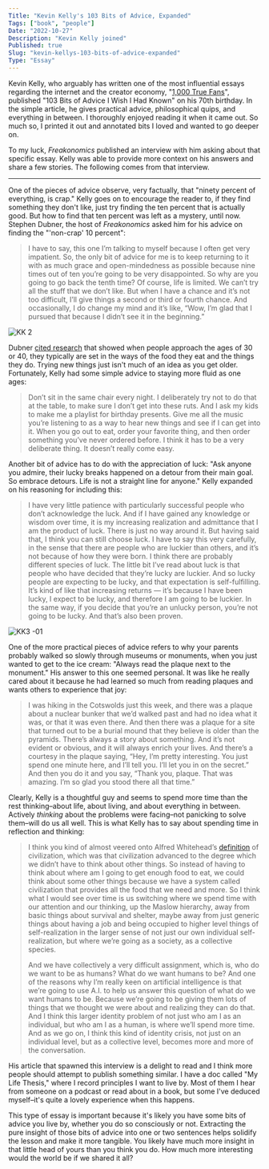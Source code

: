 ```yaml
---
Title: "Kevin Kelly's 103 Bits of Advice, Expanded"
Tags: ["book", "people"]
Date: "2022-10-27"
Description: "Kevin Kelly joined"
Published: true
Slug: "kevin-kellys-103-bits-of-advice-expanded"
Type: "Essay"
---
```

Kevin Kelly, who arguably has written one of the most influential essays regarding the internet and the creator economy, "[1,000 True Fans](https://kk.org/thetechnium/1000-true-fans/)", published "103 Bits of Advice I Wish I Had Known" on his 70th birthday. In the simple article, he gives practical advice, philosophical quips, and everything in between. I thoroughly enjoyed reading it when it came out. So much so, I printed it out and annotated bits I loved and wanted to go deeper on.

To my luck, *Freakonomics* published an interview with him asking about that specific essay. Kelly was able to provide more context on his answers and share a few stories. The following comes from that interview.

---

One of the pieces of advice observe, very factually, that "ninety percent of everything, is crap." Kelly goes on to encourage the reader to, if they find something they don't like, just try finding the ten percent that is actually good. But how to find that ten percent was left as a mystery, until now. Stephen Dubner, the host of *Freakonomics* asked him for his advice on finding the "'non-crap' 10 percent":

> I have to say, this one I’m talking to myself because I often get very impatient. So, the only bit of advice for me is to keep returning to it with as much grace and open-mindedness as possible because nine times out of ten you’re going to be very disappointed. So why are you going to go back the tenth time? Of course, life is limited. We can’t try all the stuff that we don’t like. But when I have a chance and it’s not too difficult, I’ll give things a second or third or fourth chance. And occasionally, I do change my mind and it’s like, “Wow, I’m glad that I pursued that because I didn’t see it in the beginning.”

![KK 2](//images.ctfassets.net/nk2hkdvz2uym/6Dlvh9t1OYyyGdcu3zj99p/c7bc5ef7918a136aa7515df610ebefd9/KK_2.png)

Dubner [cited research](https://www.newyorker.com/magazine/1998/03/30/open-season-2) that showed when people approach the ages of 30 or 40, they typically are set in the ways of the food they eat and the things they do. Trying new things just isn't much of an idea as you get older. Fortunately, Kelly had some simple advice to staying more fluid as one ages:

> Don’t sit in the same chair every night. I deliberately try not to do that at the table, to make sure I don’t get into these ruts. And I ask my kids to make me a playlist for birthday presents. Give me all the music you’re listening to as a way to hear new things and see if I can get into it. When you go out to eat, order your favorite thing, and then order something you’ve never ordered before. I think it has to be a very deliberate thing. It doesn’t really come easy.

Another bit of advice has to do with the appreciation of luck: "Ask anyone you admire, their lucky breaks happened on a detour from their main goal. So embrace detours. Life is not a straight line for anyone." Kelly expanded on his reasoning for including this:

> I have very little patience with particularly successful people who don’t acknowledge the luck. And if I have gained any knowledge or wisdom over time, it is my increasing realization and admittance that I am the product of luck. There is just no way around it. But having said that, I think you can still choose luck. I have to say this very carefully, in the sense that there are people who are luckier than others, and it’s not because of how they were born. I think there are probably different species of luck. The little bit I’ve read about luck is that people who have decided that they’re lucky are luckier. And so lucky people are expecting to be lucky, and that expectation is self-fulfilling. It’s kind of like that increasing returns — it’s because I have been lucky, I expect to be lucky, and therefore I am going to be luckier. In the same way, if you decide that you’re an unlucky person, you’re not going to be lucky. And that’s also been proven.

![KK3 -01](//images.ctfassets.net/nk2hkdvz2uym/3qE9UddGwZIb4lmfGcov35/0ecae2091ef8adb9a52593890a1db2db/KK3_-01.png)

One of the more practical pieces of advice refers to why your parents probably walked so slowly through museums or monuments, when you just wanted to get to the ice cream: "Always read the plaque next to the monument." His answer to this one seemed personal. It was like he really cared about it because he had learned so much from reading plaques and wants others to experience that joy:

> I was hiking in the Cotswolds just this week, and there was a plaque about a nuclear bunker that we’d walked past and had no idea what it was, or that it was even there. And then there was a plaque for a site that turned out to be a burial mound that they believe is older than the pyramids. There’s always a story about something. And it’s not evident or obvious, and it will always enrich your lives. And there’s a courtesy in the plaque saying, “Hey, I’m pretty interesting. You just spend one minute here, and I’ll tell you. I’ll let you in on the secret.” And then you do it and you say, “Thank you, plaque. That was amazing. I’m so glad you stood there all that time.”

Clearly, Kelly is a thoughtful guy and seems to spend more time than the rest thinking–about life, about living, and about everything in between. Actively *thinking* about the problems were facing–not panicking to solve them–will do us all well. This is what Kelly has to say about spending time in reflection and thinking:

> I think you kind of almost veered onto Alfred Whitehead’s [definition](https://www.gutenberg.org/files/41568/41568-pdf.pdf) of civilization, which was that civilization advanced to the degree which we didn’t have to think about other things. So instead of having to think about where am I going to get enough food to eat, we could think about some other things because we have a system called civilization that provides all the food that we need and more. So I think what I would see over time is us switching where we spend time with our attention and our thinking, up the Maslow hierarchy, away from basic things about survival and shelter, maybe away from just generic things about having a job and being occupied to higher level things of self-realization in the larger sense of not just our own individual self-realization, but where we’re going as a society, as a collective species.
>
> And we have collectively a very difficult assignment, which is, who do we want to be as humans? What do we want humans to be? And one of the reasons why I’m really keen on artificial intelligence is that we’re going to use A.I. to help us answer this question of what do we want humans to be. Because we’re going to be giving them lots of things that we thought we were about and realizing they can do that. And I think this larger identity problem of not just who am I as an individual, but who am I as a human, is where we’ll spend more time. And as we go on, I think this kind of identity crisis, not just on an individual level, but as a collective level, becomes more and more of the conversation.

His article that spawned this interview is a delight to read and I think more people should attempt to publish something similar. I have a doc called "My Life Thesis," where I record principles I want to live by. Most of them I hear from someone on a podcast or read about in a book, but some I've deduced myself–it's quite a lovely experience when this happens.

This type of essay is important because it's likely you have some bits of advice you live by, whether you do so consciously or not. Extracting the pure insight of those bits of advice into one or two sentences helps solidify the lesson and make it more tangible. You likely have much more insight in that little head of yours than you think you do. How much more interesting would the world be if we shared it all?
